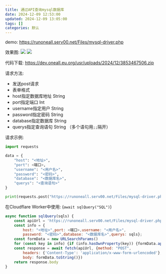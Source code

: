 ```yaml
---
title: 通过API查询mysql数据库
date: 2024-12-09 12:53:00
updated: 2024-12-09 13:05:00
tags: []
categories: 默认
---
```


demo: https://runoneall.serv00.net/Files/mysql-driver.php

效果图:
![](https://s.rmimg.com/2024-11-18/1731916381-650299-2024-11-18-34935.png)
![](https://s.rmimg.com/2024-11-18/1731916384-725557-2024-11-18-35001.png)

代码下载:
https://dev.oneall.eu.org/usr/uploads/2024/12/3853467506.zip

请求方法:

- 发送post请求
- 表单格式
- host指定数据库地址 String
- port指定端口 Int
- username指定用户 String
- password指定密码 String
- database指定数据库 String
- querys指定查询语句 String （多个语句用`;;`隔开）

请求示例:

```python
import requests

data = {
    "host": "<地址>",
    "port": <端口>,
    "username": "<用户名>",
    "password": "<密码>",
    "database": "<数据库名>",
    "querys": "<查询语句>"
}

print(requests.post("https://runoneall.serv00.net/Files/mysql-driver.php", data=data).text)
```

在Cloudflare Worker中使用: (`await sqlQuery("SQL")`)

```js
async function sqlQuery(sqls) {
    const apiUrl = 'https://runoneall.serv00.net/Files/mysql-driver.php'
    const info = {
        host: "<地址>",port: <端口>,username: "<用户名>",
        password: "<密码>",database: "<数据库名>",querys: sqls};
    const formData = new URLSearchParams()
    for (const key in info) {if (info.hasOwnProperty(key)) {formData.append(key, info[key])}}
    const response = await fetch(apiUrl, {method: "POST",
        headers: {'Content-Type': 'application/x-www-form-urlencoded'},
        body: formData.toString()})
    return response.body
}
```
